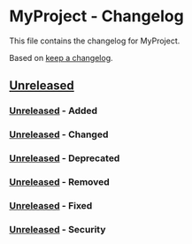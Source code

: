 # MyProject - Changelog

This file contains the changelog for MyProject.

Based on [keep a changelog](https://keepachangelog.com/en/1.0.0/).

## [Unreleased]

### [Unreleased] - Added

### [Unreleased] - Changed

### [Unreleased] - Deprecated

### [Unreleased] - Removed

### [Unreleased] - Fixed

### [Unreleased] - Security

<!-- ## [v0.0.1]

### [v0.0.1] - Added
### [v0.0.1] - Changed
### [v0.0.1] - Deprecated
### [v0.0.1] - Removed
### [v0.0.1] - Fixed
### [v0.0.1] - Security -->

<!-- Links to the Tags, Releases or Branches -->
[Unreleased]:https://github.com/myUser/myRepository/tree/develop
<!-- [v0.0.1]: https://github.com/myUser/myRepository/tree/v0.0.1 -->